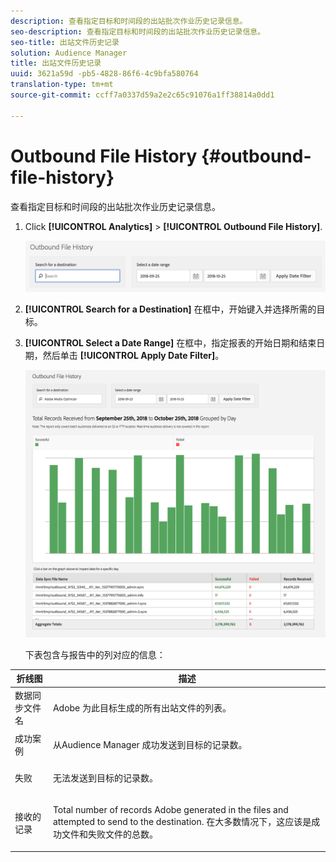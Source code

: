 ```yaml
---
description: 查看指定目标和时间段的出站批次作业历史记录信息。
seo-description: 查看指定目标和时间段的出站批次作业历史记录信息。
seo-title: 出站文件历史记录
solution: Audience Manager
title: 出站文件历史记录
uuid: 3621a59d -pb5-4828-86f6-4c9bfa580764
translation-type: tm+mt
source-git-commit: ccff7a0337d59a2e2c65c91076a1ff38814a0dd1

---
```



# Outbound File History {#outbound-file-history}

查看指定目标和时间段的出站批次作业历史记录信息。

<!-- 

t_reports_outbound_history.xml

 -->

1. Click **[!UICONTROL Analytics]** &gt; **[!UICONTROL Outbound File History]**.

   ![步骤结果](assets/outbound_history.png)

1. **[!UICONTROL Search for a Destination]** 在框中，开始键入并选择所需的目标。
1. **[!UICONTROL Select a Date Range]** 在框中，指定报表的开始日期和结束日期，然后单击 **[!UICONTROL Apply Date Filter]**。

   ![步骤结果](assets/outbound_history_stats.png)

   下表包含与报告中的列对应的信息：

<table id="table_93076D46AC50411395E72B9B987E99BE"> 
 <thead> 
  <tr> 
   <th colname="col1" class="entry"> 折线图 </th> 
   <th colname="col2" class="entry"> 描述 </th> 
  </tr> 
 </thead>
 <tbody> 
  <tr> 
   <td colname="col1"> 数据同步文件名 </td> 
   <td colname="col2"> <p><span class="keyword"> Adobe</span> 为此目标生成的所有出站文件的列表。 </p> </td> 
  </tr> 
  <tr> 
   <td colname="col1"> 成功案例 </td> 
   <td colname="col2"> <p><span class="keyword"> 从Audience Manager</span> 成功发送到目标的记录数。 </p> </td> 
  </tr> 
  <tr> 
   <td colname="col1"> 失败 </td> 
   <td colname="col2"> <p>无法发送到目标的记录数。 </p> </td> 
  </tr> 
  <tr> 
   <td colname="col1"> 接收的记录 </td> 
   <td colname="col2"> <p>Total number of records <span class="keyword"> Adobe</span> generated in the files and attempted to send to the destination. 在大多数情况下，这应该是成功文件和失败文件的总数。 </p> </td> 
  </tr> 
 </tbody> 
</table>
